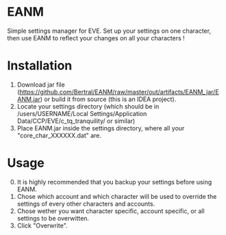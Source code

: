 # EANM
Simple settings manager for EVE. Set up your settings on one character, then use EANM to reflect your changes on all your characters !

# Installation
1. Download jar file (https://github.com/Bertral/EANM/raw/master/out/artifacts/EANM_jar/EANM.jar) or build it from source (this is an IDEA project).
2. Locate your settings directory (which should be in /users/USERNAME/Local Settings/Application Data/CCP/EVE/c_tq_tranquility/ or similar)
3. Place EANM.jar inside the settings directory, where all your "core_char_XXXXXX.dat" are.

# Usage
0. It is highly recommended that you backup your settings before using EANM.
1. Chose which account and which character will be used to override the settings of every other characters and accounts.
2. Chose wether you want character specific, account specific, or all settings to be overwitten.
3. Click "Overwrite".
